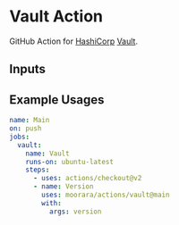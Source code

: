 # Vault Action

GitHub Action for [HashiCorp](https://www.hashicorp.com) [Vault](https://vaultproject.io).

## Inputs

## Example Usages

```yaml
name: Main
on: push
jobs:
  vault:
    name: Vault
    runs-on: ubuntu-latest
    steps:
      - uses: actions/checkout@v2
      - name: Version
        uses: moorara/actions/vault@main
        with:
          args: version
```
